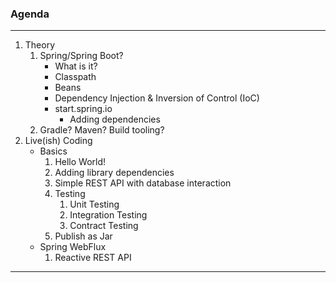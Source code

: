 ### Agenda

---

1. Theory
    1. Spring/Spring Boot?
        * What is it?
        * Classpath
        * Beans
        * Dependency Injection & Inversion of Control (IoC)
        * start.spring.io
            * Adding dependencies
    1. Gradle? Maven? Build tooling?
1. Live(ish) Coding
    * Basics
        1. Hello World!
        1. Adding library dependencies
        1. Simple REST API with database interaction
        1. Testing
            1. Unit Testing
            1. Integration Testing
            1. Contract Testing
        1. Publish as Jar
    * Spring WebFlux
        1.  Reactive REST API


---
